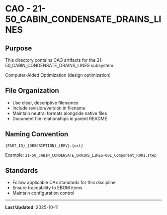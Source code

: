 # CAO - 21-50_CABIN_CONDENSATE_DRAINS_LINES

## Purpose

This directory contains CAO artifacts for the 21-50_CABIN_CONDENSATE_DRAINS_LINES subsystem.

Computer-Aided Optimization (design optimization)

## File Organization

- Use clear, descriptive filenames
- Include revision/version in filename
- Maintain neutral formats alongside native files
- Document file relationships in parent README

## Naming Convention

```
{PART_ID}_{DESCRIPTION}_{REV}.{ext}
```

Example: `21-50_CABIN_CONDENSATE_DRAINS_LINES-001_Component_R001.step`

## Standards

- Follow applicable CAx standards for this discipline
- Ensure traceability to EBOM items
- Maintain configuration control

---

**Last Updated**: 2025-10-11
